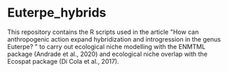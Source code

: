 # Euterpe_hybrids
This repository contains the R scripts used in the article "How can anthropogenic action expand hybridization and introgression in the genus Euterpe? " to carry out ecological niche modelling with the ENMTML package (Andrade et al., 2020) and ecological niche overlap with the Ecospat package (Di Cola et al., 2017).
